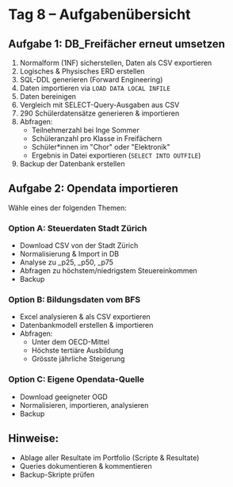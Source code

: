 # Tag 8 – Aufgabenübersicht

## Aufgabe 1: DB_Freifächer erneut umsetzen

1. Normalform (1NF) sicherstellen, Daten als CSV exportieren
2. Logisches & Physisches ERD erstellen
3. SQL-DDL generieren (Forward Engineering)
4. Daten importieren via `LOAD DATA LOCAL INFILE`
5. Daten bereinigen
6. Vergleich mit SELECT-Query-Ausgaben aus CSV
7. 290 Schülerdatensätze generieren & importieren
8. Abfragen:
   - Teilnehmerzahl bei Inge Sommer
   - Schüleranzahl pro Klasse in Freifächern
   - Schüler*innen im "Chor" oder "Elektronik"
   - Ergebnis in Datei exportieren (`SELECT INTO OUTFILE`)
9. Backup der Datenbank erstellen

## Aufgabe 2: Opendata importieren

Wähle eines der folgenden Themen:

### Option A: Steuerdaten Stadt Zürich

- Download CSV von der Stadt Zürich
- Normalisierung & Import in DB
- Analyse zu _p25, _p50, _p75
- Abfragen zu höchstem/niedrigstem Steuereinkommen
- Backup

### Option B: Bildungsdaten vom BFS

- Excel analysieren & als CSV exportieren
- Datenbankmodell erstellen & importieren
- Abfragen:
  - Unter dem OECD-Mittel
  - Höchste tertiäre Ausbildung
  - Grösste jährliche Steigerung

### Option C: Eigene Opendata-Quelle

- Download geeigneter OGD
- Normalisieren, importieren, analysieren
- Backup

## Hinweise:

- Ablage aller Resultate im Portfolio (Scripte & Resultate)
- Queries dokumentieren & kommentieren
- Backup-Skripte prüfen